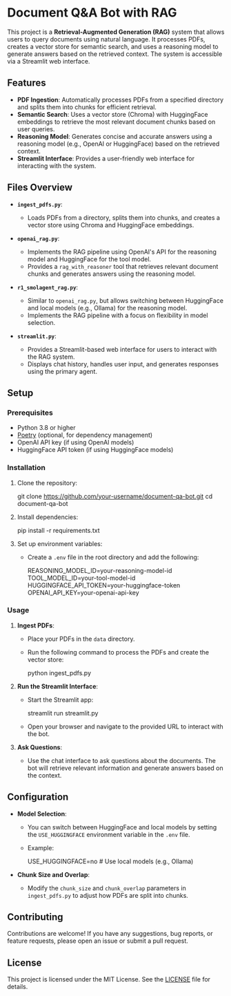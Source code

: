 
# Document Q&A Bot with RAG

This project is a **Retrieval-Augmented Generation (RAG)** system that allows users to query documents using natural language. It processes PDFs, creates a vector store for semantic search, and uses a reasoning model to generate answers based on the retrieved context. The system is accessible via a Streamlit web interface.

## Features

- **PDF Ingestion**: Automatically processes PDFs from a specified directory and splits them into chunks for efficient retrieval.
- **Semantic Search**: Uses a vector store (Chroma) with HuggingFace embeddings to retrieve the most relevant document chunks based on user queries.
- **Reasoning Model**: Generates concise and accurate answers using a reasoning model (e.g., OpenAI or HuggingFace) based on the retrieved context.
- **Streamlit Interface**: Provides a user-friendly web interface for interacting with the system.

## Files Overview

- **`ingest_pdfs.py`**: 
  - Loads PDFs from a directory, splits them into chunks, and creates a vector store using Chroma and HuggingFace embeddings.
  
- **`openai_rag.py`**:
  - Implements the RAG pipeline using OpenAI's API for the reasoning model and HuggingFace for the tool model.
  - Provides a `rag_with_reasoner` tool that retrieves relevant document chunks and generates answers using the reasoning model.

- **`r1_smolagent_rag.py`**:
  - Similar to `openai_rag.py`, but allows switching between HuggingFace and local models (e.g., Ollama) for the reasoning model.
  - Implements the RAG pipeline with a focus on flexibility in model selection.

- **`streamlit.py`**:
  - Provides a Streamlit-based web interface for users to interact with the RAG system.
  - Displays chat history, handles user input, and generates responses using the primary agent.

## Setup

### Prerequisites

- Python 3.8 or higher
- [Poetry](https://python-poetry.org/) (optional, for dependency management)
- OpenAI API key (if using OpenAI models)
- HuggingFace API token (if using HuggingFace models)

### Installation

1. Clone the repository:
   
   git clone https://github.com/your-username/document-qa-bot.git
   cd document-qa-bot
   

2. Install dependencies:
   
   pip install -r requirements.txt


3. Set up environment variables:
   - Create a `.env` file in the root directory and add the following:
    
     REASONING_MODEL_ID=your-reasoning-model-id
     TOOL_MODEL_ID=your-tool-model-id
     HUGGINGFACE_API_TOKEN=your-huggingface-token
     OPENAI_API_KEY=your-openai-api-key
  

### Usage

1. **Ingest PDFs**:
   - Place your PDFs in the `data` directory.
   - Run the following command to process the PDFs and create the vector store:
     
     python ingest_pdfs.py
     

2. **Run the Streamlit Interface**:
   - Start the Streamlit app:
     
     streamlit run streamlit.py
     
   - Open your browser and navigate to the provided URL to interact with the bot.

3. **Ask Questions**:
   - Use the chat interface to ask questions about the documents. The bot will retrieve relevant information and generate answers based on the context.

## Configuration

- **Model Selection**:
  - You can switch between HuggingFace and local models by setting the `USE_HUGGINGFACE` environment variable in the `.env` file.
  - Example:
   
    USE_HUGGINGFACE=no  # Use local models (e.g., Ollama)
    

- **Chunk Size and Overlap**:
  - Modify the `chunk_size` and `chunk_overlap` parameters in `ingest_pdfs.py` to adjust how PDFs are split into chunks.

## Contributing

Contributions are welcome! If you have any suggestions, bug reports, or feature requests, please open an issue or submit a pull request.

## License

This project is licensed under the MIT License. See the [LICENSE](LICENSE) file for details.



